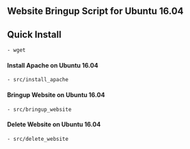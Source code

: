 ## Website Bringup Script for Ubuntu 16.04

## Quick Install

    - wget 

#### Install Apache on Ubuntu 16.04

    - src/install_apache

#### Bringup Website on Ubuntu 16.04

    - src/bringup_website

#### Delete Website on Ubuntu 16.04

    - src/delete_website


